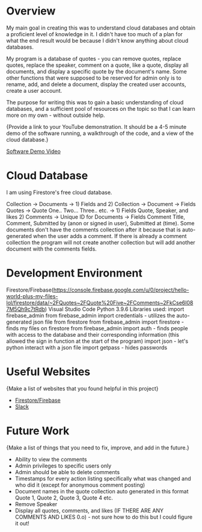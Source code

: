 # Overview

My main goal in creating this was to understand cloud databases and obtain a proficient level of knowledge in it. I didn't have too much of a plan for what the end result would be because I didn't know anything about cloud databases.

My program is a database of quotes - you can remove quotes, replace quotes, replace the speaker, comment on a quote, like a quote, display all documents, and display a specific quote by the document's name. Some other functions that were supposed to be reserved for admin only is to rename, add, and delete a document, display the created user accounts, create a user account.

The purpose for writing this was to gain a basic understanding of cloud databases, and a sufficient pool of resources on the topic so that I can learn more on my own - without outside help.

{Provide a link to your YouTube demonstration.  It should be a 4-5 minute demo of the software running, a walkthrough of the code, and a view of the cloud database.}

[Software Demo Video](http://youtube.link.goes.here)

# Cloud Database

I am using Firestore's free cloud database.

Collection -> Documents -> 1) Fields and 2) Collection -> Document -> Fields
Quotes -> Quote One.. Two... Three.. etc. -> 1) Fields Quote, Speaker, and likes 2) Comments -> Unique ID for Documents -> Fields Comment Title, Comment, Submitted by (anon or signed in user), Submitted at (time).
Some documents don't have the comments collection after it because that is auto-generated when the user adds a comment. If there is already a comment collection the program will not create another collection but will add another document with the comments fields.

# Development Environment

Firestore/Firebase(https://console.firebase.google.com/u/0/project/hello-world-plus-my-files-lol/firestore/data/~2FQuotes~2FQuote%20Five~2FComments~2FkCse6l087M5Qh9c7tRdb)
Visual Studio Code
Python 3.9.6
Libraries used:
import firebase_admin
from   firebase_admin import credentials - utilizes the auto-generated json file from firestore
from   firebase_admin import firestore - finds my files on firestore
from   firebase_admin import auth - finds people with access to the database and their corresponding information (this allowed the sign in function at the start of the program)
import json - let's python interact with a json file
import getpass - hides passwords

# Useful Websites

{Make a list of websites that you found helpful in this project}
* [Firestore/Firebase](https://firebase.google.com/)
* [Slack](https://stackoverflow.com/)


# Future Work

{Make a list of things that you need to fix, improve, and add in the future.}
* Ability to view the comments
* Admin privileges to specific users only
* Admin should be able to delete comments
* Timestamps for every action listing specifically what was changed and who did it (except for anonymous comment posting)
* Document names in the quote collection auto generated in this format Quote 1, Quote 2, Quote 3, Quote 4 etc.
* Remove Speaker
* Display all quotes, comments, and likes (IF THERE ARE ANY COMMENTS AND LIKES 0.o) - not sure how to do this but I could figure it out!
